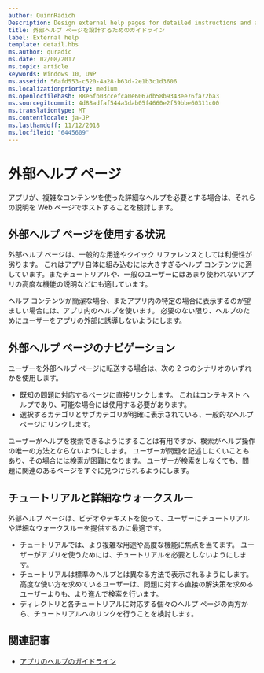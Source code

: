 ```yaml
---
author: QuinnRadich
Description: Design external help pages for detailed instructions and advice about your app.
title: 外部ヘルプ ページを設計するためのガイドライン
label: External help
template: detail.hbs
ms.author: quradic
ms.date: 02/08/2017
ms.topic: article
keywords: Windows 10, UWP
ms.assetid: 56afd553-c520-4a28-b63d-2e1b3c1d3606
ms.localizationpriority: medium
ms.openlocfilehash: 88e6fb03ccefca0e6067db58b9343ee76fa72ba3
ms.sourcegitcommit: 4d88adfaf544a3dab05f4660e2f59bbe60311c00
ms.translationtype: MT
ms.contentlocale: ja-JP
ms.lasthandoff: 11/12/2018
ms.locfileid: "6445609"
---
```

# <a name="external-help-pages"></a>外部ヘルプ ページ



アプリが、複雑なコンテンツを使った詳細なヘルプを必要とする場合は、それらの説明を Web ページでホストすることを検討します。

## <a name="when-to-use-external-help-pages"></a>外部ヘルプ ページを使用する状況

外部ヘルプ ページは、一般的な用途やクイック リファレンスとしては利便性が劣ります。 これはアプリ自体に組み込むには大きすぎるヘルプ コンテンツに適しています。またチュートリアルや、一般のユーザーにはあまり使われないアプリの高度な機能の説明などにも適しています。

ヘルプ コンテンツが簡潔な場合、またアプリ内の特定の場合に表示するのが望ましい場合には、アプリ内のヘルプを使います。 必要のない限り、ヘルプのためにユーザーをアプリの外部に誘導しないようにします。

## <a name="navigating-external-help-pages"></a>外部ヘルプ ページのナビゲーション

ユーザーを外部ヘルプ ページに転送する場合は、次の 2 つのシナリオのいずれかを使用します。
-   既知の問題に対応するページに直接リンクします。 これはコンテキスト ヘルプであり、可能な場合には使用する必要があります。
-   選択するカテゴリとサブカテゴリが明確に表示されている、一般的なヘルプページにリンクします。

ユーザーがヘルプを検索できるようにすることは有用ですが、検索がヘルプ操作の唯一の方法とならないようにします。 ユーザーが問題を記述しにくいこともあり、その場合には検索が困難になります。 ユーザーが検索をしなくても、問題に関連のあるページをすぐに見つけられるようにします。

## <a name="tutorials-and-detailed-walkthroughs"></a>チュートリアルと詳細なウォークスルー

外部ヘルプ ページは、ビデオやテキストを使って、ユーザーにチュートリアルや詳細なウォークスルーを提供するのに最適です。
-   チュートリアルでは、より複雑な用途や高度な機能に焦点を当てます。 ユーザーがアプリを使うためには、チュートリアルを必要としないようにします。
-   チュートリアルは標準のヘルプとは異なる方法で表示されるようにします。 高度な使い方を求めているユーザーは、問題に対する直接の解決策を求めるユーザーよりも、より進んで検索を行います。
-   ディレクトリと各チュートリアルに対応する個々のヘルプ ページの両方から、チュートリアルへのリンクを行うことを検討します。

## <a name="related-articles"></a>関連記事

* [アプリのヘルプのガイドライン](guidelines-for-app-help.md)
